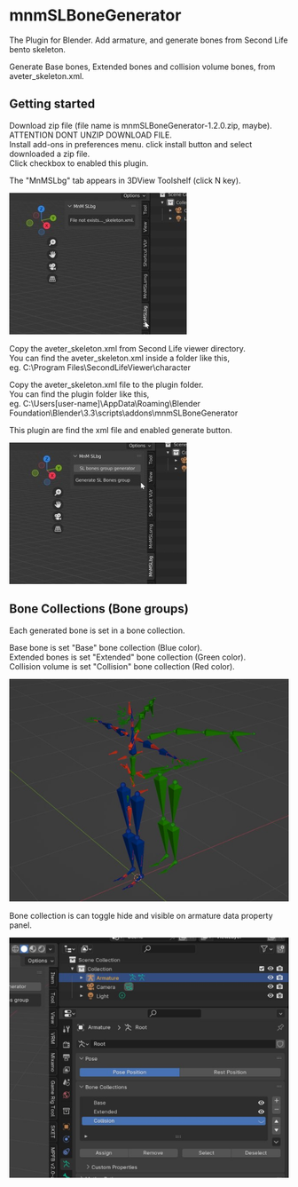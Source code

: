# mnmSLBoneGenerator
The Plugin for Blender. Add armature, and generate bones from Second Life bento skeleton.

Generate Base bones, Extended bones and collision volume bones, from aveter_skeleton.xml.

## Getting started
Download zip file (file name is mnmSLBoneGenerator-1.2.0.zip, maybe). ATTENTION DONT UNZIP DOWNLOAD FILE.  
Install add-ons in preferences menu. click install button and select downloaded a zip file.  
Click checkbox to enabled this plugin.  

The "MnMSLbg" tab appears in 3DView Toolshelf (click N key).

![3DView Toolshelf](assets/image1.jpg "3DView Toolshelf")

Copy the aveter_skeleton.xml from Second Life viewer directory.  
You can find the aveter_skeleton.xml inside a folder like this,  
eg. C:\Program Files\SecondLifeViewer\character

Copy the aveter_skeleton.xml file to the plugin folder.  
You can find the plugin folder like this,  
eg. C:\Users\[user-name]\AppData\Roaming\Blender Foundation\Blender\3.3\scripts\addons\mnmSLBoneGenerator

This plugin are find the xml file and enabled generate button.

![3DVenabled generate button](assets/image2.jpg "enabled generate button")

## Bone Collections (Bone groups)

Each generated bone is set in a bone collection.

Base bone is set "Base" bone collection (Blue color).  
Extended bones is set "Extended" bone collection (Green color).  
Collision volume is set "Collision" bone collection (Red color).

![bone collections (bone group)](assets/image3.jpg "bone collections (bone group)")

Bone collection is can toggle hide and visible on armature data property panel.

![bone collection is can toggle hide and visible](assets/image4.jpg "bone collection is can toggle hide and visible")
